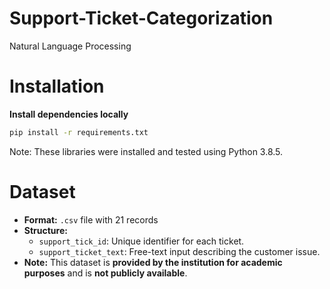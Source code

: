 # Support-Ticket-Categorization
Natural Language Processing
# Installation
**Install dependencies locally**
  
  ```bash 
  pip install -r requirements.txt
  ```
 
Note: These libraries were installed and tested using Python 3.8.5.
# Dataset

- **Format:** `.csv` file with 21 records
- **Structure:**
  - `support_tick_id`: Unique identifier for each ticket.
  - `support_ticket_text`: Free-text input describing the customer issue.
- **Note:** This dataset is **provided by the institution for academic purposes** and is **not publicly available**.
